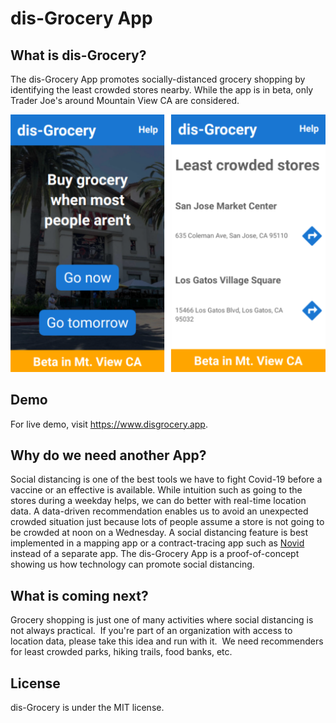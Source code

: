 # dis-Grocery App

## What is dis-Grocery?
The dis-Grocery App promotes socially-distanced grocery shopping by identifying the least crowded stores nearby.  While the app is in beta, only Trader Joe's around Mountain View CA are considered.

![App screenshot](screenshots.png)

## Demo
For live demo, visit https://www.disgrocery.app.

## Why do we need another App?
Social distancing is one of the best tools we have to fight Covid-19 before a vaccine or an effective is available.  While intuition such as going to the stores during a weekday helps, we can do better with real-time location data.  A data-driven recommendation enables us to avoid an unexpected crowded situation just because lots of people
 assume a store is not going to be crowded at noon on a Wednesday.  A social distancing feature is best implemented in a mapping app or a contract-tracing app such as [Novid](https://www.novid.org/) instead of a separate app.  The dis-Grocery App is a proof-of-concept showing us how technology can promote social distancing.

## What is coming next?
Grocery shopping is just one of many activities where social distancing is not always practical.  If you're part of an organization with access to location data, please take this idea and run with it.  We need recommenders for least crowded parks, hiking trails, food banks, etc.

## License
dis-Grocery is under the MIT license.
